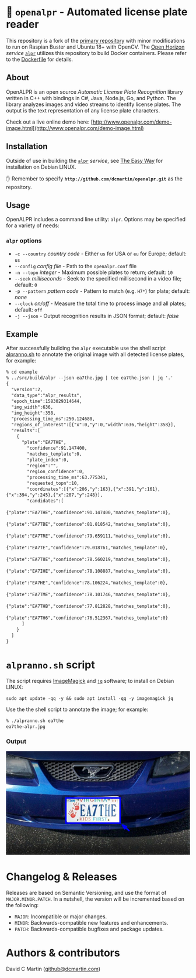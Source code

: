 # &#128663; `openalpr` - Automated license plate reader
This repository is a fork of the [primary repository](http://github.com/openalpr/openalpr) with minor modifications to run on Raspian Buster and Ubuntu 18+ with OpenCV. The [Open Horizon](http://github.com/dcmartin/open-horizon) _service_ [`alpr`](http://github.com/dcmartin/open-horizon/tree/master/alpr/README.md)  utilizes this repository to build Docker containers.  Please refer to the [Dockerfile](http://github.com/dcmartin/open-horizon/tree/master/alpr/Dockerfile) for details.

## About
OpenALPR is an open source *Automatic License Plate Recognition* library written in C++ with bindings in C#, Java, Node.js, Go, and Python.  The library analyzes images and video streams to identify license plates.  The output is the text representation of any license plate characters.

Check out a live online demo here: [http://www.openalpr.com/demo-image.html](http://www.openalpr.com/demo-image.html)

## Installation
Outside of use in building the [`alpr`](http://github.com/dcmartin/open-horizon/tree/master/alpr/README.md) _service_, see [The Easy Way](https://github.com/openalpr/openalpr/wiki/Compilation-instructions-(Ubuntu-Linux)#the-easy-way) for installation on Debian LINUX.

&#9995; Remember to specify **`http://github.com/dcmartin/openalpr.git`** as the repository.

## Usage
OpenALPR includes a command line utility: `alpr`.  Options may be specified for a variety of needs:

### `alpr` options
 + `-c --country` _country code_ - Either `us` for USA or `eu` for Europe; default: `us`
 + `--config` _config file_ - Path to the `openalpr.conf` file
 + `-n --topn` _integer_ - Maximum possible plates to return; default: `10`
 + `--seek` _milliseconds_ -  Seek to the specified millisecond in a video file; default: `0`
 + `-p --pattern` _pattern code_ - Pattern to match (e.g. `H7*`) for plate; default: _none_
 + `--clock` _on/off_ -  Measure the total time to process image and all plates; default: `off`
 + `-j --json` - Output recognition results in JSON format; default: _false_

## Example
After successfully building the `alpr` executable  use the shell script [alpranno.sh](example/alpranno.sh) to annotate the original image with all detected license plates, for example:

```
% cd example
% ../src/build/alpr --json ea7the.jpg | tee ea7the.json | jq '.'
{
  "version":2,
  "data_type":"alpr_results",
  "epoch_time":1583029314644,
  "img_width":636,
  "img_height":358,
  "processing_time_ms":250.124680,
  "regions_of_interest":[{"x":0,"y":0,"width":636,"height":358}],
  "results":[
    {
      "plate":"EA7THE",
        "confidence":91.147400,
        "matches_template":0,
        "plate_index":0,
        "region":"",
        "region_confidence":0,
        "processing_time_ms":63.775341,
        "requested_topn":10,
        "coordinates":[{"x":206,"y":163},{"x":391,"y":161},{"x":394,"y":245},{"x":207,"y":248}],
        "candidates":[
          {"plate":"EA7THE","confidence":91.147400,"matches_template":0},
          {"plate":"EA7TBE","confidence":81.818542,"matches_template":0},
          {"plate":"EA7TRE","confidence":79.659111,"matches_template":0},        
          {"plate":"EA7TE","confidence":79.018761,"matches_template":0},
          {"plate":"EA7T8E","confidence":78.560219,"matches_template":0},
          {"plate":"EA7IHE","confidence":78.108887,"matches_template":0},
          {"plate":"EA7HE","confidence":78.106224,"matches_template":0},
          {"plate":"EA7TME","confidence":78.101746,"matches_template":0},
          {"plate":"EA7THB","confidence":77.812828,"matches_template":0},
          {"plate":"EA7TH6","confidence":76.512367,"matches_template":0}
      ]
    }
  ]
}
```

# `alpranno.sh` script

The script requires [ImageMagick](https://imagemagick.org/index.php) and [`jq`](https://stedolan.github.io/jq/) software; to install on Debian LINUX: 

```
sudo apt update -qq -y && sudo apt install -qq -y imagemagick jq
```

Use the the shell script to annotate the image; for example:

```
% ./alpranno.sh ea7the
ea7the-alpr.jpg
```


### Output
![](example/ea7the-alpr.jpg?raw=true "EA7THE")

# Changelog & Releases

Releases are based on Semantic Versioning, and use the format
of ``MAJOR.MINOR.PATCH``. In a nutshell, the version will be incremented
based on the following:

- ``MAJOR``: Incompatible or major changes.
- ``MINOR``: Backwards-compatible new features and enhancements.
- ``PATCH``: Backwards-compatible bugfixes and package updates.

# Authors & contributors

David C Martin (github@dcmartin.com)
